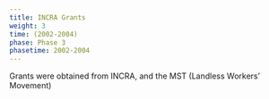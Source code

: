 ```yaml
---
title: INCRA Grants
weight: 3
time: (2002-2004)
phase: Phase 3
phasetime: 2002-2004
---
```

Grants were obtained from INCRA, and the MST (Landless Workers’ Movement)
